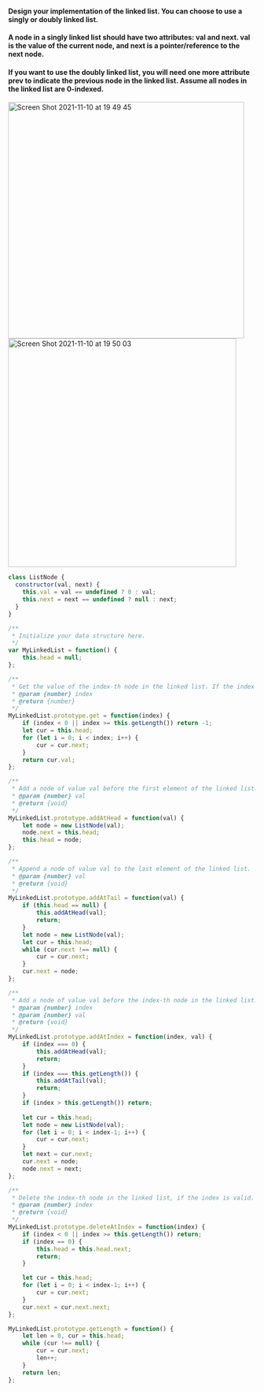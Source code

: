 #### Design your implementation of the linked list. You can choose to use a singly or doubly linked list.
#### A node in a singly linked list should have two attributes: val and next. val is the value of the current node, and next is a pointer/reference to the next node.
#### If you want to use the doubly linked list, you will need one more attribute prev to indicate the previous node in the linked list. Assume all nodes in the linked list are 0-indexed.

<img width="480" alt="Screen Shot 2021-11-10 at 19 49 45" src="https://user-images.githubusercontent.com/37787994/141228655-876ef1fc-eea5-4d3d-b529-a18f9c6bf394.png">

<img width="464" alt="Screen Shot 2021-11-10 at 19 50 03" src="https://user-images.githubusercontent.com/37787994/141228689-b56d6ce1-69bb-4d37-9e68-bdb7807b2c12.png">


```js
class ListNode {
  constructor(val, next) {
    this.val = val == undefined ? 0 : val;
    this.next = next == undefined ? null : next;
  }
}

/**
 * Initialize your data structure here.
 */
var MyLinkedList = function() {
    this.head = null;
};

/**
 * Get the value of the index-th node in the linked list. If the index is invalid, return -1. 
 * @param {number} index
 * @return {number}
 */
MyLinkedList.prototype.get = function(index) {
    if (index < 0 || index >= this.getLength()) return -1;
    let cur = this.head;
    for (let i = 0; i < index; i++) {
        cur = cur.next;
    }
    return cur.val;
};

/**
 * Add a node of value val before the first element of the linked list. After the insertion, the new node will be the first node of the linked list. 
 * @param {number} val
 * @return {void}
 */
MyLinkedList.prototype.addAtHead = function(val) {
    let node = new ListNode(val);
    node.next = this.head;
    this.head = node;
};

/**
 * Append a node of value val to the last element of the linked list. 
 * @param {number} val
 * @return {void}
 */
MyLinkedList.prototype.addAtTail = function(val) {
    if (this.head == null) {
        this.addAtHead(val);
        return;
    }
    let node = new ListNode(val);
    let cur = this.head;
    while (cur.next !== null) {
        cur = cur.next;
    }
    cur.next = node;
};

/**
 * Add a node of value val before the index-th node in the linked list. If index equals to the length of linked list, the node will be appended to the end of linked list. If index is greater than the length, the node will not be inserted. 
 * @param {number} index 
 * @param {number} val
 * @return {void}
 */
MyLinkedList.prototype.addAtIndex = function(index, val) {
    if (index === 0) {
        this.addAtHead(val);
        return;
    }
    if (index === this.getLength()) {
        this.addAtTail(val);
        return;
    }
    if (index > this.getLength()) return;
        
    let cur = this.head;
    let node = new ListNode(val);
    for (let i = 0; i < index-1; i++) {
        cur = cur.next;
    }
    let next = cur.next;
    cur.next = node;
    node.next = next;
};

/**
 * Delete the index-th node in the linked list, if the index is valid. 
 * @param {number} index
 * @return {void}
 */
MyLinkedList.prototype.deleteAtIndex = function(index) {
    if (index < 0 || index >= this.getLength()) return;
    if (index == 0) {
        this.head = this.head.next;
        return;
    }

    let cur = this.head;
    for (let i = 0; i < index-1; i++) {
        cur = cur.next;
    }
    cur.next = cur.next.next;
};

MyLinkedList.prototype.getLength = function() {
    let len = 0, cur = this.head;
    while (cur !== null) {
        cur = cur.next;
        len++;
    }
    return len;
};
```
